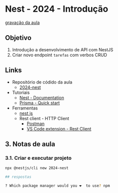 # Nest - 2024 - Introdução

[gravação da aula](https://youtu.be/2aKe4ZYvMZU)

## Objetivo
1. Introdução a desenvolvimento de API com NestJS
2. Criar novo endpoint `tarefas` com verbos CRUD

## Links

- Repositório de códido da aula
  - [2024-nest](https://github.com/infoweb-pos/2024-nest)
- Tutoriais
  - [Nest - Documentation](https://docs.nestjs.com/)
  - [Prisma - Quick start](https://www.prisma.io/docs/getting-started/quickstart)
- Ferramentas
  - [nest js](https://nestjs.com/)
  - Rest client - HTTP Client
    - [Postman](https://www.postman.com/product/rest-client/)
    - [VS Code extension - Rest Client](https://marketplace.visualstudio.com/items?itemName=humao.rest-client)


## 3. Notas de aula

### 3.1. Criar e executar projeto
```bash
npx @nestjs/cli new 2024-nest

```

```bash
## respostas

? Which package manager would you ❤️  to use? npm
```